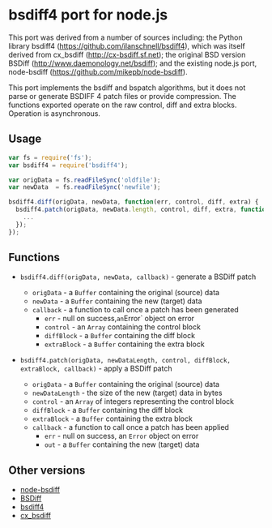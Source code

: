 # bsdiff4 port for node.js

This port was derived from a number of sources including: the Python library
bsdiff4 (https://github.com/ilanschnell/bsdiff4), which was itself derived
from cx_bsdiff (http://cx-bsdiff.sf.net); the original BSD version BSDiff
(http://www.daemonology.net/bsdiff); and the existing node.js port,
node-bsdiff (https://github.com/mikepb/node-bsdiff).

This port implements the bsdiff and bspatch algorithms, but it does not parse
or generate BSDIFF 4 patch files or provide compression. The functions exported
operate on the raw control, diff and extra blocks. Operation is asynchronous.

## Usage

```javascript
var fs = require('fs');
var bsdiff4 = require('bsdiff4');

var origData = fs.readFileSync('oldfile');
var newData  = fs.readFileSync('newfile');

bsdiff4.diff(origData, newData, function(err, control, diff, extra) {
  bsdiff4.patch(origData, newData.length, control, diff, extra, function(err, out) {
    ...
  });
});
```

## Functions

* `bsdiff4.diff(origData, newData, callback)` - generate a BSDiff patch
  * `origData` - a `Buffer` containing the original (source) data
  * `newData` - a `Buffer` containing the new (target) data
  * `callback` - a function to call once a patch has been generated
    * `err` - null on success,` an `Error` object on error
    * `control` - an `Array` containing the control block
    * `diffBlock` - a `Buffer` containing the diff block
    * `extraBlock` - a `Buffer` containing the extra block

* `bsdiff4.patch(origData, newDataLength, control, diffBlock, extraBlock, callback)` - apply a BSDiff patch
  * `origData` - a `Buffer` containing the original (source) data
  * `newDataLength` - the size of the new (target) data in bytes
  * `control` - an `Array` of integers representing the control block
  * `diffBlock` - a `Buffer` containing the diff block
  * `extraBlock` - a `Buffer` containing the extra block
  * `callback` - a function to call once a patch has been applied
    * `err` - null on success, an `Error` object on error
    * `out` - a `Buffer` containing the new (target) data

## Other versions

* [node-bsdiff](https://github.com/mikepb/node-bsdiff)
* [BSDiff](http://www.daemonology.net/bsdiff)
* [bsdiff4](https://github.com/ilanschnell/bsdiff4)
* [cx_bsdiff](http://cx-bsdiff.sf.net)
